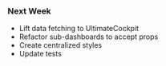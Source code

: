 ### Next Week

- Lift data fetching to UltimateCockpit
- Refactor sub-dashboards to accept props
- Create centralized styles
- Update tests
